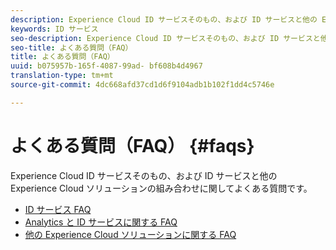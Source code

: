 ```yaml
---
description: Experience Cloud ID サービスそのもの、および ID サービスと他の Experience Cloud ソリューションの組み合わせに関してよくある質問です。
keywords: ID サービス
seo-description: Experience Cloud ID サービスそのもの、および ID サービスと他の Experience Cloud ソリューションの組み合わせに関してよくある質問です。
seo-title: よくある質問（FAQ）
title: よくある質問（FAQ）
uuid: b075957b-165f-4087-99ad- bf608b4d4967
translation-type: tm+mt
source-git-commit: 4dc668afd37cd1d6f9104adb1b102f1dd4c5746e

---
```



# よくある質問（FAQ） {#faqs}

Experience Cloud ID サービスそのもの、および ID サービスと他の Experience Cloud ソリューションの組み合わせに関してよくある質問です。

* [ID サービス FAQ](mcvid-faq.md)
* [Analytics と ID サービスに関する FAQ](mcvid-analytics-faq.md)
* [他の Experience Cloud ソリューションに関する FAQ](mcvid-other-faq.md)
